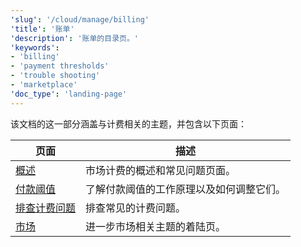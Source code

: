 ```yaml
---
'slug': '/cloud/manage/billing'
'title': '账单'
'description': '账单的目录页。'
'keywords':
- 'billing'
- 'payment thresholds'
- 'trouble shooting'
- 'marketplace'
'doc_type': 'landing-page'
---
```


该文档的这一部分涵盖与计费相关的主题，并包含以下页面：

| 页面                                  | 描述                                                              |
|---------------------------------------|------------------------------------------------------------------|
| [概述](/cloud/marketplace/marketplace-billing)                       | 市场计费的概述和常见问题页面。                                      | 
| [付款阈值](/cloud/billing/payment-thresholds)             | 了解付款阈值的工作原理以及如何调整它们。                             |
| [排查计费问题](/manage/clickhouse-cloud-billing-compliance) | 排查常见的计费问题。                                              |
| [市场](/cloud/manage/marketplace/)                    | 进一步市场相关主题的着陆页。                                      |
